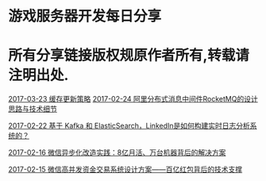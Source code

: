 # 游戏服务器开发每日分享
# 所有分享链接版权规原作者所有,转载请注明出处.

[2017-03-23 缓存更新策略](http://coolshell.cn/articles/17416.html)
[2017-02-24 阿里分布式消息中间件RocketMQ的设计思路与技术细节](https://mp.weixin.qq.com/s?__biz=MjM5MDE0Mjc4MA==&mid=2650995497&idx=1&sn=ea8b5e0bc8c8a79a9cdff3c414745dd6&chksm=bdbf037a8ac88a6c0d6bfb6a723e6fadc030c9d6a9f1f75aceeb32c05279d8b4ff3e3fdde235&mpshare=1&scene=1&srcid=02247qoFmgJZuip3ZlufvBew&key=d6d172a8c6f6237cb53eecb66bc14a73dc0f56a61eb9d8ee24a84773008fa1861b1d174c247205780cbd0ab292743789717f3cca662a5947ea6033021b2c7248257b2463948e8c8c415db0f03a27d470&ascene=0&uin=MzM5Mzg2MzYw&devicetype=iMac+MacBookPro12%2C1+OSX+OSX+10.12.3+build(16D32)&version=12020010&nettype=WIFI&fontScale=100&pass_ticket=TaMYxR%2FqE3%2FQBAUrMGwTK1KuWgD5mFSbMaDBnpjC31sA7F4LDToP03shrzQZAokI)

[2017-02-22 基于 Kafka 和 ElasticSearch，LinkedIn是如何构建实时日志分析系统的？](http://url.cn/453FzrN)

[2017-02-16 微信异步化改造实践：8亿月活、万台机器背后的解决方案](http://m.toutiao.com/group/6361148915727352066/?iid=7915936555&app=news_article&tt_from=mobile_qq&utm_source=mobile_qq&utm_medium=toutiao_android&utm_campaign=client_share)

[2017-02-15 微信高并发资金交易系统设计方案——百亿红包背后的技术支撑](http://www.toutiao.com/i6387129505852441089/?tt_from=weixin&utm_campaign=client_share&from=groupmessage&app=news_article&utm_source=weixin&iid=5635443982&utm_medium=toutiao_ios&wxshare_count=1)
